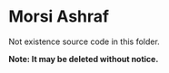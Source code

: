 Morsi Ashraf
============
Not existence source code in this folder.

**Note: It may be deleted without notice.**
